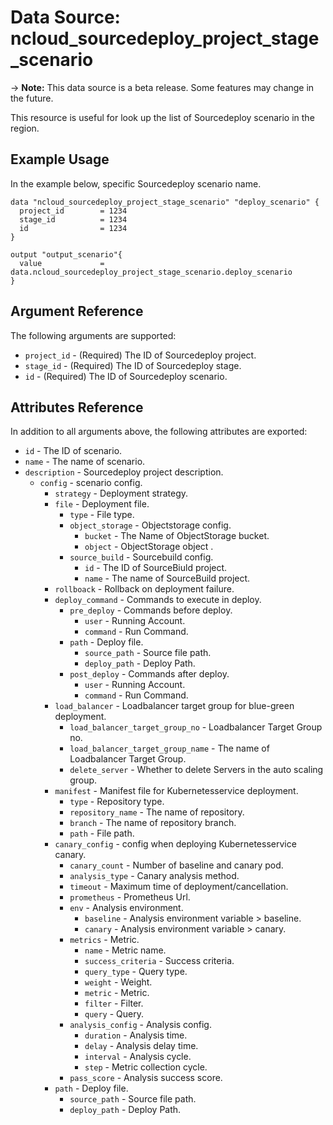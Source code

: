 # Data Source: ncloud_sourcedeploy_project_stage_scenario

-> **Note:** This data source is a beta release. Some features may change in the future.

This resource is useful for look up the list of Sourcedeploy scenario in the region.

## Example Usage

In the example below, specific Sourcedeploy scenario name.

```hcl
data "ncloud_sourcedeploy_project_stage_scenario" "deploy_scenario" {
  project_id        = 1234
  stage_id          = 1234
  id                = 1234
}

output "output_scenario"{
  value             = data.ncloud_sourcedeploy_project_stage_scenario.deploy_scenario
}
```


## Argument Reference

The following arguments are supported:

* `project_id` - (Required) The ID of Sourcedeploy project.
* `stage_id` - (Required) The ID of Sourcedeploy stage.
* `id` - (Required) The ID of Sourcedeploy scenario.

## Attributes Reference

In addition to all arguments above, the following attributes are exported:

* `id` - The ID of scenario.
* `name` - The name of scenario.
* `description` - Sourcedeploy project description.
    * `config` - scenario config.
        * `strategy` - Deployment strategy.
        * `file` - Deployment file.
            * `type` - File type.
            * `object_storage` - Objectstorage config.
                * `bucket` - The Name of ObjectStorage bucket.
                * `object` - ObjectStorage object .
            * `source_build` - Sourcebuild config.
                * `id` - The ID of SourceBiuld project.
                * `name` - The name of SourceBuild project.
        * `rollboack` - Rollback on deployment failure.
        * `deploy_command` - Commands to execute in deploy.
            * `pre_deploy` - Commands before deploy.
                * `user` - Running Account.
                * `command` - Run Command.
            * `path` - Deploy file.
                * `source_path` - Source file path.
                * `deploy_path` - Deploy Path.
            * `post_deploy` - Commands after deploy.
                * `user` - Running Account.
                * `command` - Run Command.
        * `load_balancer` - Loadbalancer target group for blue-green deployment.
            * `load_balancer_target_group_no` - Loadbalancer Target Group no.
            * `load_balancer_target_group_name` - The name of Loadbalancer Target Group.
            * `delete_server` - Whether to delete Servers in the auto scaling group.
        * `manifest` - Manifest file for Kubernetesservice deployment.
            * `type` - Repository type.
            * `repository_name` - The name of repository.
            * `branch` - The name of repository branch.
            * `path` - File path.
        * `canary_config` - config when deploying Kubernetesservice canary.
            * `canary_count` - Number of baseline and canary pod.
            * `analysis_type` - Canary analysis method.
            * `timeout` - Maximum time of deployment/cancellation.
            * `prometheus` - Prometheus Url.
            * `env` - Analysis environment.
                * `baseline` - Analysis environment variable > baseline.
                * `canary` - Analysis environment variable > canary.
            * `metrics` - Metric.
                * `name` - Metric name.
                * `success_criteria` - Success criteria.
                * `query_type` - Query type.
                * `weight` - Weight.
                * `metric` - Metric.
                * `filter` - Filter.
                * `query` - Query.
            * `analysis_config` - Analysis config.
                * `duration` - Analysis time.
                * `delay` - Analysis delay time.
                * `interval` - Analysis cycle.
                * `step` - Metric collection cycle.
            * `pass_score` - Analysis success score.
        * `path` - Deploy file.
            * `source_path` - Source file path.
            * `deploy_path` - Deploy Path.
